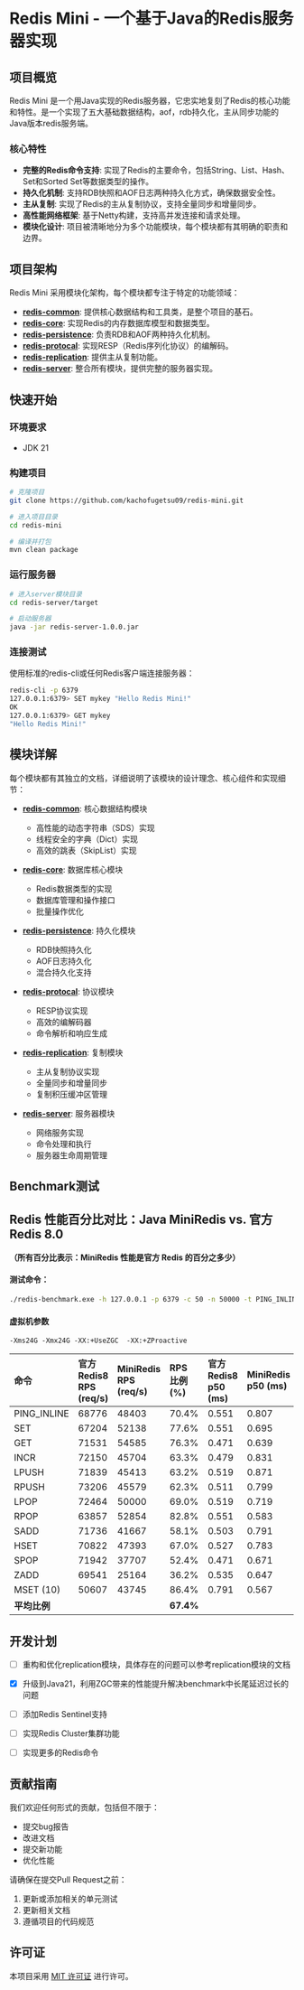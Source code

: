 # Redis Mini - 一个基于Java的Redis服务器实现

## 项目概览

Redis Mini 是一个用Java实现的Redis服务器，它忠实地复刻了Redis的核心功能和特性。是一个实现了五大基础数据结构，aof，rdb持久化，主从同步功能的Java版本redis服务端。

### 核心特性

* **完整的Redis命令支持**: 实现了Redis的主要命令，包括String、List、Hash、Set和Sorted Set等数据类型的操作。
* **持久化机制**: 支持RDB快照和AOF日志两种持久化方式，确保数据安全性。
* **主从复制**: 实现了Redis的主从复制协议，支持全量同步和增量同步。
* **高性能网络框架**: 基于Netty构建，支持高并发连接和请求处理。
* **模块化设计**: 项目被清晰地分为多个功能模块，每个模块都有其明确的职责和边界。

## 项目架构

Redis Mini 采用模块化架构，每个模块都专注于特定的功能领域：

* [**redis-common**](redis-common/redis-common.md): 提供核心数据结构和工具类，是整个项目的基石。
* [**redis-core**](redis-core/redis-core.md): 实现Redis的内存数据库模型和数据类型。
* [**redis-persistence**](redis-persistence/redis-persistence.md): 负责RDB和AOF两种持久化机制。
* [**redis-protocal**](redis-protocal/redis-protocal.md): 实现RESP（Redis序列化协议）的编解码。
* [**redis-replication**](redis-replication/redis-replication.md): 提供主从复制功能。
* [**redis-server**](redis-server/redis-server.md): 整合所有模块，提供完整的服务器实现。

## 快速开始

### 环境要求

* JDK 21


### 构建项目

```bash
# 克隆项目
git clone https://github.com/kachofugetsu09/redis-mini.git

# 进入项目目录
cd redis-mini

# 编译并打包
mvn clean package
```

### 运行服务器

```bash
# 进入server模块目录
cd redis-server/target

# 启动服务器
java -jar redis-server-1.0.0.jar
```

### 连接测试

使用标准的redis-cli或任何Redis客户端连接服务器：

```bash
redis-cli -p 6379
127.0.0.1:6379> SET mykey "Hello Redis Mini!"
OK
127.0.0.1:6379> GET mykey
"Hello Redis Mini!"
```

## 模块详解

每个模块都有其独立的文档，详细说明了该模块的设计理念、核心组件和实现细节：

* [**redis-common**](redis-common/redis-common.md): 核心数据结构模块
  * 高性能的动态字符串（SDS）实现
  * 线程安全的字典（Dict）实现
  * 高效的跳表（SkipList）实现

* [**redis-core**](redis-core/redis-core.md): 数据库核心模块
  * Redis数据类型的实现
  * 数据库管理和操作接口
  * 批量操作优化

* [**redis-persistence**](redis-persistence/redis-persistence.md): 持久化模块
  * RDB快照持久化
  * AOF日志持久化
  * 混合持久化支持

* [**redis-protocal**](redis-protocal/redis-protocal.md): 协议模块
  * RESP协议实现
  * 高效的编解码器
  * 命令解析和响应生成

* [**redis-replication**](redis-replication/redis-replication.md): 复制模块
  * 主从复制协议实现
  * 全量同步和增量同步
  * 复制积压缓冲区管理

* [**redis-server**](redis-server/redis-server.md): 服务器模块
  * 网络服务实现
  * 命令处理和执行
  * 服务器生命周期管理


## Benchmark测试
## Redis 性能百分比对比：Java MiniRedis vs. 官方 Redis 8.0

**（所有百分比表示：MiniRedis 性能是官方 Redis 的百分之多少）**
#### 测试命令：
```bash
./redis-benchmark.exe -h 127.0.0.1 -p 6379 -c 50 -n 50000 -t PING_INLINE,PING_BULK,SET,GET,INCR,LPUSH,RPUSH,LPOP,RPOP,SADD,HSET,SPOP,ZADD,lpush:rand:new,LRANGE_1,LRANGE_3,LRANGE_5,LRANGE_10,MSET
```

#### 虚拟机参数
```
-Xms24G -Xmx24G -XX:+UseZGC  -XX:+ZProactive
```

| 命令        | 官方 Redis8 RPS (req/s) | MiniRedis RPS (req/s) | RPS 比例 (%) | 官方 Redis8 p50 (ms) | MiniRedis p50 (ms) | p50 比例 (%) | 官方 Redis8 p99 (ms) | MiniRedis p99 (ms) | p99 比例 (%) | 
| :---------- |:----------------------| :-------------------- | :----------- |:-------------------| :----------------- | :----------- |:-------------------| :----------------- | :----------- | 
| PING_INLINE | 68776                 | 48403                 | 70.4%        | 0.551              | 0.807              | 146.5%       | 0.895              | 1.295              | 144.7%       |
| SET         | 67204                 | 52138                 | 77.6%        | 0.551              | 0.695              | 126.1%       | 0.951              | 1.215              | 127.8%       | 
| GET         | 71531                 | 54585                 | 76.3%        | 0.471              | 0.639              | 135.7%       | 0.839              | 1.183              | 141.0%       | 
| INCR        | 72150                 | 45704                 | 63.3%        | 0.479              | 0.831              | 173.5%       | 0.871              | 1.559              | 179.0%       | 
| LPUSH       | 71839                 | 45413                 | 63.2%        | 0.519              | 0.871              | 167.8%       | 0.919              | 1.455              | 158.3%       | 
| RPUSH       | 73206                 | 45579                 | 62.3%        | 0.511              | 0.799              | 156.4%       | 0.839              | 1.455              | 173.4%       | 
| LPOP        | 72464                 | 50000                 | 69.0%        | 0.519              | 0.719              | 138.5%       | 0.879              | 1.263              | 143.7%       | 
| RPOP        | 63857                 | 52854                 | 82.8%        | 0.551              | 0.583              | 105.8%       | 1.271              | 1.095              | 86.1%        |
| SADD        | 71736                 | 41667                 | 58.1%        | 0.503              | 0.791              | 157.3%       | 0.895              | 1.527              | 170.6%       | 
| HSET        | 70822                 | 47393                 | 67.0%        | 0.527              | 0.783              | 148.6%       | 0.871              | 1.335              | 153.3%       | 
| SPOP        | 71942                 | 37707                 | 52.4%        | 0.471              | 0.671              | 142.5%       | 0.943              | 1.503              | 159.4%       | 
| ZADD        | 69541                 | 25164                 | 36.2%        | 0.535              | 0.647              | 120.9%       | 0.911              | 3.111              | 341.5%       | 
| MSET (10)   | 50607                 | 43745                 | 86.4%        | 0.791              | 0.567              | 71.7%        | 1.255              | 1.359              | 108.3%       | 
| **平均比例** |                       |                       | **67.4%**    |                    |                    | **139.3%**   |                    |                    | **168.2%**   | 


## 开发计划
- [ ] 重构和优化replication模块，具体存在的问题可以参考replication模块的文档
- [x] 升级到Java21，利用ZGC带来的性能提升解决benchmark中长尾延迟过长的问题
- [ ] 添加Redis Sentinel支持
- [ ] 实现Redis Cluster集群功能
- [ ] 实现更多的Redis命令


## 贡献指南

我们欢迎任何形式的贡献，包括但不限于：

* 提交bug报告
* 改进文档
* 提交新功能
* 优化性能

请确保在提交Pull Request之前：

1. 更新或添加相关的单元测试
2. 更新相关文档
3. 遵循项目的代码规范

## 许可证

本项目采用 [MIT 许可证](LICENSE) 进行许可。 
